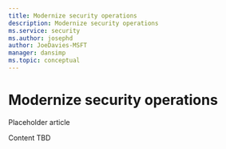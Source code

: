 ```yaml
---
title: Modernize security operations
description: Modernize security operations 
ms.service: security
ms.author: josephd
author: JoeDavies-MSFT
manager: dansimp
ms.topic: conceptual
---
```


# Modernize security operations

Placeholder article

Content TBD
